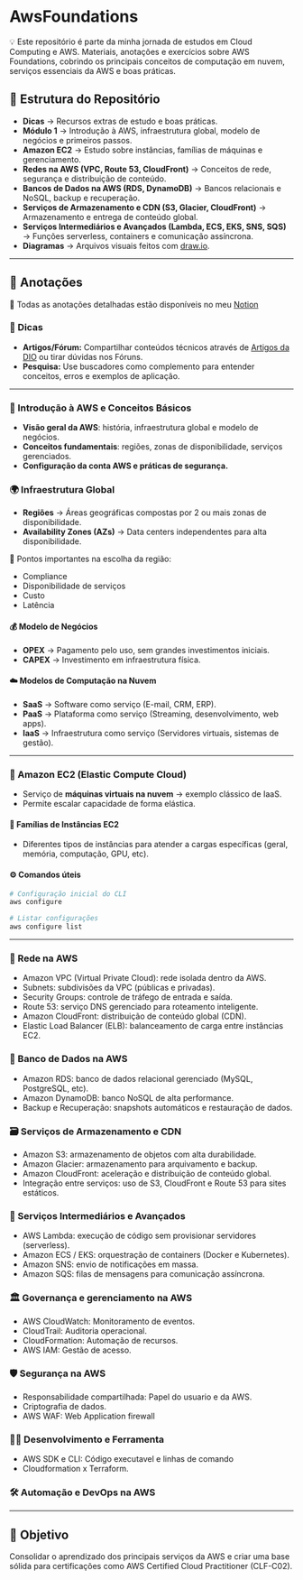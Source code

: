 # AwsFoundations
💡 Este repositório é parte da minha jornada de estudos em Cloud Computing e AWS.
Materiais, anotações e exercícios sobre AWS Foundations, cobrindo os principais conceitos de computação em nuvem, serviços essenciais da AWS e boas práticas.
## 📌 Estrutura do Repositório
- **Dicas** → Recursos extras de estudo e boas práticas.  
- **Módulo 1** → Introdução à AWS, infraestrutura global, modelo de negócios e primeiros passos.  
- **Amazon EC2** → Estudo sobre instâncias, famílias de máquinas e gerenciamento.
- **Redes na AWS (VPC, Route 53, CloudFront)** → Conceitos de rede, segurança e distribuição de conteúdo.
- **Bancos de Dados na AWS (RDS, DynamoDB)** → Bancos relacionais e NoSQL, backup e recuperação.
- **Serviços de Armazenamento e CDN (S3, Glacier, CloudFront)** → Armazenamento e entrega de conteúdo global.
- **Serviços Intermediários e Avançados (Lambda, ECS, EKS, SNS, SQS)** → Funções serverless, containers e comunicação assíncrona.
- **Diagramas** → Arquivos visuais feitos com [draw.io](https://www.drawio.com/).  

---

## 📝 Anotações

📒 Todas as anotações detalhadas estão disponíveis no meu [Notion](https://www.notion.so/Santander-Code-Girls-2621fec5a7ae80e9a3fed1bb77c02fdf?pvs=21)

### 🔹 Dicas
- **Artigos/Fórum:** Compartilhar conteúdos técnicos através de [Artigos da DIO](https://web.dio.me/articles) ou tirar dúvidas nos Fóruns.  
- **Pesquisa:** Use buscadores como complemento para entender conceitos, erros e exemplos de aplicação.  

---

### 🔹 Introdução à AWS e Conceitos Básicos
- **Visão geral da AWS**: história, infraestrutura global e modelo de negócios.  
- **Conceitos fundamentais**: regiões, zonas de disponibilidade, serviços gerenciados.  
- **Configuração da conta AWS e práticas de segurança.**  

### 🌍 Infraestrutura Global
- **Regiões** → Áreas geográficas compostas por 2 ou mais zonas de disponibilidade.  
- **Availability Zones (AZs)** → Data centers independentes para alta disponibilidade.  

📌 Pontos importantes na escolha da região:
- Compliance  
- Disponibilidade de serviços  
- Custo  
- Latência  

#### 💰 Modelo de Negócios
- **OPEX** → Pagamento pelo uso, sem grandes investimentos iniciais.  
- **CAPEX** → Investimento em infraestrutura física.  

#### ☁️ Modelos de Computação na Nuvem
- **SaaS** → Software como serviço (E-mail, CRM, ERP).  
- **PaaS** → Plataforma como serviço (Streaming, desenvolvimento, web apps).  
- **IaaS** → Infraestrutura como serviço (Servidores virtuais, sistemas de gestão).  

---

### 🔹 Amazon EC2 (Elastic Compute Cloud)
- Serviço de **máquinas virtuais na nuvem** → exemplo clássico de IaaS.  
- Permite escalar capacidade de forma elástica.  

#### 📂 Famílias de Instâncias EC2
- Diferentes tipos de instâncias para atender a cargas específicas (geral, memória, computação, GPU, etc).  

#### ⚙️ Comandos úteis
```bash
# Configuração inicial do CLI
aws configure

# Listar configurações
aws configure list
```
---

### 🛜 Rede na AWS

- Amazon VPC (Virtual Private Cloud): rede isolada dentro da AWS.
- Subnets: subdivisões da VPC (públicas e privadas).
- Security Groups: controle de tráfego de entrada e saída.
- Route 53: serviço DNS gerenciado para roteamento inteligente.
- Amazon CloudFront: distribuição de conteúdo global (CDN).
- Elastic Load Balancer (ELB): balanceamento de carga entre instâncias EC2.

### 🎲 Banco de Dados na AWS

- Amazon RDS: banco de dados relacional gerenciado (MySQL, PostgreSQL, etc).
- Amazon DynamoDB: banco NoSQL de alta performance.
- Backup e Recuperação: snapshots automáticos e restauração de dados.

### 🗃️ Serviços de Armazenamento e CDN
- Amazon S3: armazenamento de objetos com alta durabilidade.
- Amazon Glacier: armazenamento para arquivamento e backup.
- Amazon CloudFront: aceleração e distribuição de conteúdo global.
- Integração entre serviços: uso de S3, CloudFront e Route 53 para sites estáticos.

### 📨 Serviços Intermediários e Avançados

- AWS Lambda: execução de código sem provisionar servidores (serverless).
- Amazon ECS / EKS: orquestração de containers (Docker e Kubernetes).
- Amazon SNS: envio de notificações em massa.
- Amazon SQS: filas de mensagens para comunicação assíncrona.

### 🏛️ Governança e gerenciamento na AWS

- AWS CloudWatch: Monitoramento de eventos.
- CloudTrail: Auditoria operacional.
- CloudFormation: Automação de recursos.
- AWS IAM: Gestão de acesso.

### 🛡️ Segurança na AWS

- Responsabilidade compartilhada: Papel do usuario e da AWS.
- Criptografia de dados.
- AWS WAF: Web Application firewall

### 👩‍💻 Desenvolvimento e Ferramenta
- AWS SDK e CLI: Código executavel e linhas de comando
- Cloudformation x Terraform.

### 🛠️ Automação e DevOps na AWS


---

## 🧠 Objetivo
Consolidar o aprendizado dos principais serviços da AWS e criar uma base sólida para certificações como AWS Certified Cloud Practitioner (CLF-C02).

